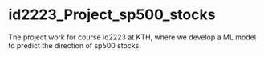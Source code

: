 # id2223_Project_sp500_stocks
The project work for course id2223 at KTH, where we develop a ML model to predict the direction of sp500 stocks. 
